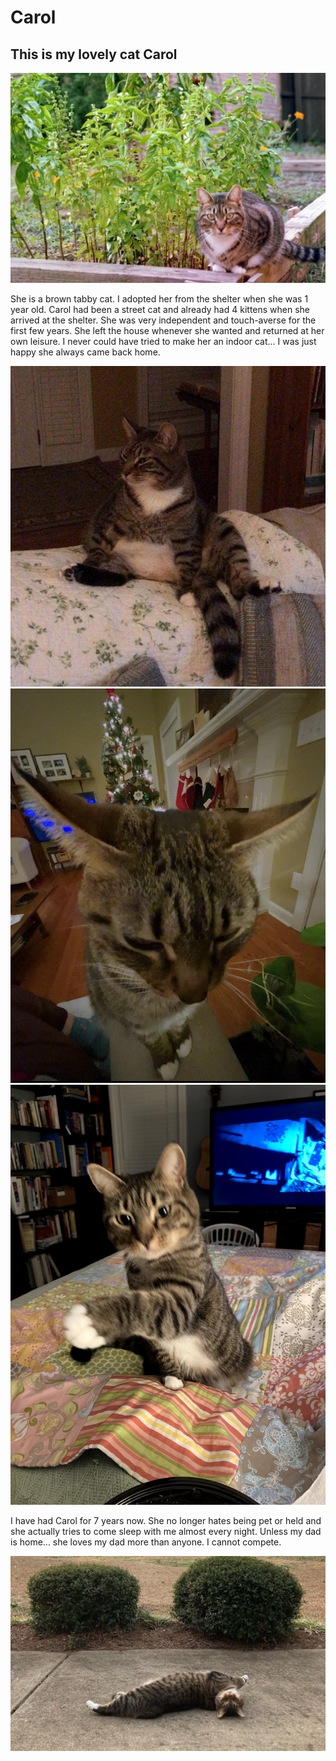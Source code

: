 # Carol
## This is my lovely cat Carol

![Carol in the Garden](carol_garden.jpg)

She is a brown tabby cat. I adopted her from the shelter when she was 1 year old.
Carol had been a street cat and already had 4 kittens when she arrived at the shelter.
She was very independent and touch-averse for the first few years. She left the house whenever she wanted and returned at her own leisure.
I never could have tried to make her an indoor cat... I was just happy she always came back home.

![Fat Carol](carol_fat.jpg)
![Bighead Carol](carol_bighead.jpg)
![Never Let You Eat in Peace Carol](carol_swipe.jpg)

I have had Carol for 7 years now. She no longer hates being pet or held and she actually tries to come sleep with me almost every night.
Unless my dad is home... she loves my dad more than anyone. I cannot compete.

![Lazy Carol](carol_sidewalk.jpg)
